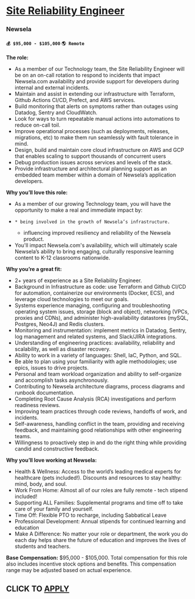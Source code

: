 # [Site Reliability Engineer](https://www.remotewlb.com/apply/site-reliability-engineer-120607)  
### Newsela  
#### `💰 $95,000 - $105,000` `🌎 Remote`  

**The role:**

  * As a member of our Technology team, the Site Reliability Engineer will be on an on-call rotation to respond to incidents that impact Newsela.com availability and provide support for developers during internal and external incidents.
  * Maintain and assist in extending our infrastructure with Terraform, Github Actions CI/CD, Prefect, and AWS services.
  * Build monitoring that alerts on symptoms rather than outages using Datadog, Sentry and CloudWatch.
  * Look for ways to turn repeatable manual actions into automations to reduce on-call toil.
  * Improve operational processes (such as deployments, releases, migrations, etc) to make them run seamlessly with fault tolerance in mind.
  * Design, build and maintain core cloud infrastructure on AWS and GCP that enables scaling to support thousands of concurrent users
  * Debug production issues across services and levels of the stack.
  * Provide infrastructure and architectural planning support as an embedded team member within a domain of Newsela’s application developers. 

**Why you’ll love this role:**

  * As a member of our growing Technology team, you will have the opportunity to make a real and immediate impact by:
  *     * being involved in the growth of Newsela’s infrastructure.
    * influencing improved resiliency and reliability of the Newsela product.
  * You'll impact Newsela.com's availability, which will ultimately scale Newsela’s ability to bring engaging, culturally responsive learning content to K-12 classrooms nationwide.

**Why you’re a great fit:**

  * 2+ years of experience as a Site Reliability Engineer.
  * Background in Infrastructure as code: use Terraform and Github CI/CD for automation, containerize our environments (Docker, ECS), and leverage cloud technologies to meet our goals.
  * Systems experience managing, configuring and troubleshooting operating system issues, storage (block and object), networking (VPCs, proxies and CDNs), and administer high-availability datastores (mySQL, Postgres, Neo4J) and Redis clusters.
  * Monitoring and instrumentation: implement metrics in Datadog, Sentry, log management and related systems, and Slack/JIRA integrations.
  * Understanding of engineering practices: availability, reliability and scalability, as well as disaster recovery.
  * Ability to work in a variety of languages: Shell, IaC, Python, and SQL.
  * Be able to plan using your familiarity with agile methodologies; use epics, issues to drive projects.
  * Personal and team workload organization and ability to self-organize and accomplish tasks asynchronously.
  * Contributing to Newsela architecture diagrams, process diagrams and runbook documentation.
  * Completing Root Cause Analysis (RCA) investigations and perform readiness reviews.
  * Improving team practices through code reviews, handoffs of work, and incidents.
  * Self-awareness, handling conflict in the team, providing and receiving feedback, and maintaining good relationships with other engineering teams.
  * Willingness to proactively step in and do the right thing while providing candid and constructive feedback.

**Why you’ll love working at Newsela:**

  * Health & Wellness: Access to the world’s leading medical experts for healthcare (pets included!). Discounts and resources to stay healthy: mind, body, and soul.
  * Work From Home: Almost all of our roles are fully remote - tech stipend included!
  * Supporting ALL Families: Supplemental programs and time off to take care of your family and yourself.
  * Time Off: Flexible PTO to recharge, including Sabbatical Leave 
  * Professional Development: Annual stipends for continued learning and education 
  * Make A Difference: No matter your role or department, the work you do each day helps share the future of education and improves the lives of students and teachers.

**Base Compensation:** $95,000 - $105,000. Total compensation for this role also includes incentive stock options and benefits. This compensation range may be adjusted based on actual experience.

  
## CLICK TO [APPLY](https://www.remotewlb.com/apply/site-reliability-engineer-120607)


